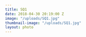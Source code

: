 ```yaml
---
title: SQ1
date: 2018-04-30 20:19:00 Z
image: "/uploads/SQ1.jpg"
thumbnail-image: "/uploads/SQ1.jpg"
layout: photo
---
```

